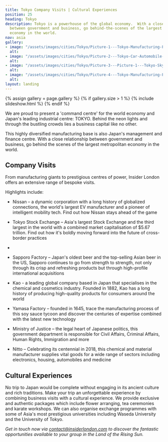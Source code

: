 ```yaml
---
title: Tokyo Company Visits | Cultural Experiences
position: 25
heading: Tokyo
description: Tokyo is a powerhouse of the global economy.  With a close relationship
  between government and business, go behind-the-scenes of the largest metropolitan
  economy in the world.
nav: asia
gallery:
- image: "/assets/images/cities/Tokyo/Picture-1---Tokyo-Manufacturing-Factory-Visit-Business-Academic-Corporate-Trip.png"
  alt: 
- image: "/assets/images/cities/Tokyo/Picture-2---Tokyo-Car-Automobile-Manufacturing-Factory-Visit-Business-Academic-Corporate-Trip.png.png"
  alt: 
- image: "/assets/images/cities/Tokyo/Picture-3---Picture-1---Tokyo-Skyline-Visit-Business-Academic-Corporate-Trip.png.jpg"
  alt: 
- image: "/assets/images/cities/Tokyo/Picture-4---Tokyo-Manufacturing-Factory-Visit-Business-Academic-Corporate-Trip.png.png"
  alt: 
layout: landing
---
```


{% assign gallery = page.gallery %}
{% if gallery.size > 1 %}
  {% include slideshow.html %}
{% endif %}

We are proud to present a 'command centre' for the world economy and Japan's leading industrial centre: TOKYO. Behind the neon lights and through the bustling crowds lies a business capital like no other.

This highly diversified manufacturing base is also Japan's management and finance centre. With a close relationship between government and business, go behind the scenes of the largest metropolitan economy in the world.

## Company Visits
From manufacturing giants to prestigious centres of power, Insider London offers an extensive range of bespoke visits.

Highlights include:

* Nissan – a dynamic corporation with a long history of globalized connections, the world's largest EV manufacturer and a pioneer of intelligent mobility tech. Find out how Nissan stays ahead of the game
* Tokyo Stock Exchange – Asia's largest Stock Exchange and the third largest in the world with a combined market capitalisation of $5.67 trillion. Find out how it's boldly moving forward into the future of cross-border practices
*
* Sapporo Factory – Japan's oldest beer and the top-selling Asian beer in the US, Sapporo continues to go from strength to strength, not only through its crisp and refreshing products but through high-profile international acquisitions

* Kao - a leading global company based in Japan that specialises in the chemical and cosmetics industry. Founded in 1882, Kao has a long history of producing high-quality products for consumers around the world 
* Yamasa Factory – founded in 1645, trace the manufacturing process of this soy sauce tycoon and discover the centuries of expertise combined with the latest new technology
* Ministry of Justice – the legal heart of Japanese politics, this government department is responsible for Civil Affairs, Criminal Affairs, Human Rights, Immigration and more
* Nitto – Celebrating its centennial in 2018, this chemical and material manufacturer supplies vital goods for a wide range of sectors including electronics, housing, automobiles and medicine

## Cultural Experiences
No trip to Japan would be complete without engaging in its ancient culture and rich traditions. Make your trip an unforgettable experience by combining business visits with a cultural experience. We provide exclusive and authentic packages which include flower arranging, tea ceremonies and karate workshops.  We can also organise exchange programmes with some of Asia's most prestigious universities including Waseda University and the University of Tokyo.

*Get in touch now via [contact@insiderlondon.com](mailto:contact@insiderlondon.com) to discover the fantastic opportunities available to your group in the Land of the Rising Sun.*
